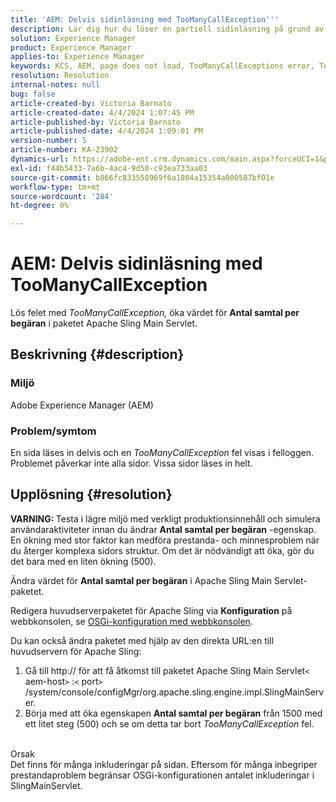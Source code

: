 ```yaml
---
title: 'AEM: Delvis sidinläsning med TooManyCallException'''
description: Lär dig hur du löser en partiell sidinläsning på grund av för många inkluderingar på sidan.
solution: Experience Manager
product: Experience Manager
applies-to: Experience Manager
keywords: KCS, AEM, page does not load, TooManyCallExceptions error, TooManyCallExceptions, Adobe Experience Manager, troubleshooting, Experience Manager
resolution: Resolution
internal-notes: null
bug: false
article-created-by: Victoria Barnato
article-created-date: 4/4/2024 1:07:45 PM
article-published-by: Victoria Barnato
article-published-date: 4/4/2024 1:09:01 PM
version-number: 5
article-number: KA-23902
dynamics-url: https://adobe-ent.crm.dynamics.com/main.aspx?forceUCI=1&pagetype=entityrecord&etn=knowledgearticle&id=65ed9052-84f2-ee11-904b-6045bd034c54
exl-id: f44b5433-7a6b-4ac4-9d50-c93ea733aa03
source-git-commit: b866fc833558969f6a1804a15354a000587bf01e
workflow-type: tm+mt
source-wordcount: '284'
ht-degree: 0%

---
```


# AEM: Delvis sidinläsning med TooManyCallException


Lös felet med *TooManyCallException,* öka värdet för <b>Antal samtal per begäran</b> i paketet Apache Sling Main Servlet.

## Beskrivning {#description}


### Miljö

Adobe Experience Manager (AEM)

### Problem/symtom

En sida läses in delvis och en *TooManyCallException* fel visas i felloggen. Problemet påverkar inte alla sidor. Vissa sidor läses in helt.


## Upplösning {#resolution}


<b>VARNING: </b>Testa i lägre miljö med verkligt produktionsinnehåll och simulera användaraktiviteter innan du ändrar <b>Antal samtal per begäran</b> -egenskap. En ökning med stor faktor kan medföra prestanda- och minnesproblem när du återger komplexa sidors struktur. Om det är nödvändigt att öka, gör du det bara med en liten ökning (500). 

Ändra värdet för <b>Antal samtal per begäran</b> i Apache Sling Main Servlet-paketet.

Redigera huvudserverpaketet för Apache Sling via <b>Konfiguration</b> på webbkonsolen, se [OSGi-konfiguration med webbkonsolen](https://experienceleague.adobe.com/en/docs/experience-manager-65/content/implementing/deploying/configuring/configuring-osgi#osgi-configuration-with-the-web-console).

Du kan också ändra paketet med hjälp av den direkta URL:en till huvudservern för Apache Sling:

1. Gå till http:// för att få åtkomst till paketet Apache Sling Main Servlet`<` aem-host`>` :`<` port`>` /system/console/configMgr/org.apache.sling.engine.impl.SlingMainServer.
2. Börja med att öka egenskapen <b>Antal samtal per begäran</b> från 1500 med ett litet steg (500) och se om detta tar bort *TooManyCallException* fel.

<br>Orsak<br>
Det finns för många inkluderingar på sidan. Eftersom för många inbegriper prestandaproblem begränsar OSGi-konfigurationen antalet inkluderingar i SlingMainServlet.
